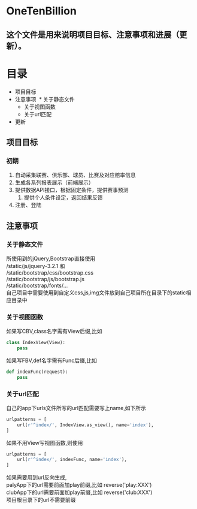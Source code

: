 OneTenBillion
=====
这个文件是用来说明项目目标、注意事项和进展（更新）。
-----
# 目录
* 项目目标
* 注意事项
  * 关于静态文件
  * 关于视图函数
  * 关于url匹配
* 更新

项目目标
--------
### 初期
1. 自动采集联赛、俱乐部、球员、比赛及对应赔率信息
2. 生成各系列报表展示（前端展示）
3. 提供数据API接口，根据固定条件，提供赛事预测
   1. 提供个人条件设定，返回结果反馈
4. 注册、登陆

注意事项
---------
### 关于静态文件
所使用到的jQuery,Bootstrap直接使用<br>
    /static/js/jquery-3.2.1  和<br>
    /static/bootstrap/css/bootstrap.css<br>
    /static/bootstrap/js/bootstrap.js<br>
    /static/bootstrap/fonts/...<br>
    自己项目中需要使用到自定义css,js,img文件放到自己项目所在目录下的static相应目录中
### 关于视图函数
如果写CBV,class名字需有View后缀,比如
```python
class IndexView(View):
    pass
```
如果写FBV,def名字需有Func后缀,比如
```python
def indexFunc(request):
    pass
```
### 关于url匹配
自己的app下urls文件所写的url匹配需要写上name,如下所示
```python
urlpatterns = [
    url(r'^index/', IndexView.as_view(), name='index'),
]
```
如果不用View写视图函数,则使用
```python
urlpatterns = [
    url(r'^index/', indexFunc, name='index'),
]
```
如果需要用到url反向生成,<br>
  palyApp下的url需要前面加play前缀,比如 reverse('play:XXX')<br>
  clubApp下的url需要前面加play前缀,比如 reverse('club:XXX')<br>
  项目根目录下的url不需要前缀
